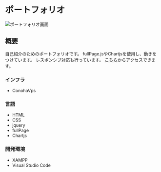 # ポートフォリオ
![ポートフォリオ画面](https://user-images.githubusercontent.com/61013390/81139960-aab9d200-8fa2-11ea-8199-2721de977dfb.PNG)

## 概要
自己紹介のためのポートフォリオです。
fullPage.jsやChartjsを使用し、動きをつけています。
レスポンシブ対応も行っています。
[こちら](https://endot1231.com)からアクセスできます。

### インフラ
- ConohaVps

### 言語
- HTML
- CSS
- jquery
- fullPage
- Chartjs

### 開発環境
- XAMPP
- Visual Studio Code